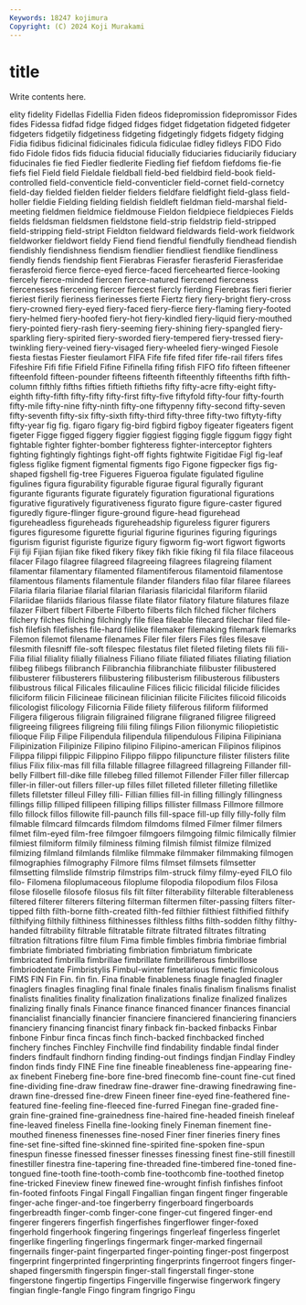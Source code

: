 ```yaml
---
Keywords: 18247 kojimura
Copyright: (C) 2024 Koji Murakami
---
```


# title

Write contents here.



elity fidelity Fidellas Fidellia
Fiden fideos fidepromission fidepromissor Fides fides Fidessa fidfad fidge fidged
fidges fidget fidgetation fidgeted fidgeter fidgeters fidgetily fidgetiness fidgeting fidgetingly
fidgets fidgety fidging Fidia fidibus fidicinal fidicinales fidicula fidiculae fidley
fidleys FIDO Fido fido Fidole fidos fids fiducia fiducial fiducially
fiduciaries fiduciarily fiduciary fiducinales fie fied Fiedler fiedlerite Fiedling fief
fiefdom fiefdoms fie-fie fiefs fiel Field field Fieldale fieldball field-bed
fieldbird field-book field-controlled field-conventicle field-conventicler field-cornet field-cornetcy field-day fielded fielden
fielder fielders fieldfare fieldfight field-glass field-holler fieldie Fielding fielding fieldish
fieldleft fieldman field-marshal field-meeting fieldmen fieldmice fieldmouse Fieldon fieldpiece fieldpieces
Fields fields fieldsman fieldsmen fieldstone field-strip fieldstrip field-stripped field-stripping field-stript
Fieldton fieldward fieldwards field-work fieldwork fieldworker fieldwort fieldy Fiend fiend
fiendful fiendfully fiendhead fiendish fiendishly fiendishness fiendism fiendlier fiendliest fiendlike
fiendliness fiendly fiends fiendship fient Fierabras Fierasfer fierasferid Fierasferidae fierasferoid
fierce fierce-eyed fierce-faced fiercehearted fierce-looking fiercely fierce-minded fiercen fierce-natured fiercened
fierceness fiercenesses fiercening fiercer fiercest fiercly fierding Fierebras fieri fierier
fieriest fierily fieriness fierinesses fierte Fiertz fiery fiery-bright fiery-cross fiery-crowned
fiery-eyed fiery-faced fiery-fierce fiery-flaming fiery-footed fiery-helmed fiery-hoofed fiery-hot fiery-kindled fiery-liquid
fiery-mouthed fiery-pointed fiery-rash fiery-seeming fiery-shining fiery-spangled fiery-sparkling fiery-spirited fiery-sworded fiery-tempered
fiery-tressed fiery-twinkling fiery-veined fiery-visaged fiery-wheeled fiery-winged Fiesole fiesta fiestas Fiester
fieulamort FIFA Fife fife fifed fifer fife-rail fifers fifes Fifeshire
Fifi fifie Fifield Fifine Fifinella fifing fifish FIFO fifo fifteen
fifteener fifteenfold fifteen-pounder fifteens fifteenth fifteenthly fifteenths fifth fifth-column fifthly
fifths fifties fiftieth fiftieths fifty fifty-acre fifty-eight fifty-eighth fifty-fifth fifty-fifty
fifty-first fifty-five fiftyfold fifty-four fifty-fourth fifty-mile fifty-nine fifty-ninth fifty-one fiftypenny
fifty-second fifty-seven fifty-seventh fifty-six fifty-sixth fifty-third fifty-three fifty-two fiftyty-fifty fifty-year
fig fig. figaro figary fig-bird figbird figboy figeater figeaters figent
figeter Figge figged figgery figgier figgiest figging figgle figgum figgy
fight fightable fighter fighter-bomber fighteress fighter-interceptor fighters fighting fightingly fightings
fight-off fights fightwite Figitidae Figl fig-leaf figless figlike figment figmental
figments figo Figone figpecker figs fig-shaped figshell fig-tree Figueres Figueroa
figulate figulated figuline figulines figura figurability figurable figurae figural figurally
figurant figurante figurants figurate figurately figuration figurational figurations figurative figuratively
figurativeness figurato figure figure-caster figured figuredly figure-flinger figure-ground figure-head figurehead
figureheadless figureheads figureheadship figureless figurer figurers figures figuresome figurette figurial
figurine figurines figuring figurings figurism figurist figuriste figurize figury figworm
fig-wort figwort figworts Fiji fiji Fijian fijian fike fiked fikery
fikey fikh fikie fiking fil fila filace filaceous filacer Filago
filagree filagreed filagreeing filagrees filagreing filament filamentar filamentary filamented filamentiferous
filamentoid filamentose filamentous filaments filamentule filander filanders filao filar filaree
filarees Filaria filaria filariae filarial filarian filariasis filaricidal filariform filariid
Filariidae filariids filarious filasse filate filator filatory filature filatures filaze
filazer Filbert filbert Filberte Filberto filberts filch filched filcher filchers
filchery filches filching filchingly file filea fileable filecard filechar filed
file-fish filefish filefishes file-hard filelike filemaker filemaking filemark filemarks Filemon
filemot filename filenames Filer filer filers Files files filesave filesmith
filesniff file-soft filespec filestatus filet fileted fileting filets fili fili-
Filia filial filiality filially filialness Filiano filiate filiated filiates filiating
filiation filibeg filibegs filibranch Filibranchia filibranchiate filibuster filibustered filibusterer filibusterers
filibustering filibusterism filibusterous filibusters filibustrous filical Filicales filicauline Filices filicic
filicidal filicide filicides filiciform filicin Filicineae filicinean filicinian filicite Filicites
filicoid filicoids filicologist filicology Filicornia Filide filiety filiferous filiform filiformed
Filigera filigerous filigrain filigrained filigrane filigraned filigree filigreed filigreeing filigrees
filigreing filii filing filings Filion filionymic filiopietistic filioque Filip Filipe
Filipendula filipendula filipendulous Filipina Filipiniana Filipinization Filipinize Filipino filipino Filipino-american
Filipinos filipinos Filippa filippi filippic Filippino Filippo filippo filipuncture filister
filisters filite filius Filix filix-mas fill filla fillable fillagree fillagreed
fillagreing Fillander fill-belly Fillbert fill-dike fille fillebeg filled fillemot Fillender
Filler filler fillercap filler-in filler-out fillers filler-up filles fillet filleted
filleter filleting filletlike fillets filletster filleul Filley filli- Fillian fillies
fill-in filling fillingly fillingness fillings fillip filliped fillipeen filliping fillips
fillister fillmass Fillmore fillmore fillo fillock fillos fillowite fill-paunch fills
fill-space fill-up filly filly-folly film filmable filmcard filmcards filmdom filmdoms
filmed Filmer filmer filmers filmet film-eyed film-free filmgoer filmgoers filmgoing
filmic filmically filmier filmiest filmiform filmily filminess filming filmish filmist
filmize filmized filmizing filmland filmlands filmlike filmmake filmmaker filmmaking filmogen
filmographies filmography Filmore films filmset filmsets filmsetter filmsetting filmslide filmstrip
filmstrips film-struck filmy filmy-eyed FILO filo filo- Filomena filoplumaceous filoplume
filopodia filopodium filos Filosa filose filoselle filosofe filosus fils filt
filter filterability filterable filterableness filtered filterer filterers filtering filterman filtermen
filter-passing filters filter-tipped filth filth-borne filth-created filth-fed filthier filthiest filthified
filthify filthifying filthily filthiness filthinesses filthless filths filth-sodden filthy filthy-handed
filtrability filtrable filtratable filtrate filtrated filtrates filtrating filtration filtrations filtre
filum Fima fimble fimbles fimbria fimbriae fimbrial fimbriate fimbriated fimbriating
fimbriation fimbriatum fimbricate fimbricated fimbrilla fimbrillae fimbrillate fimbrilliferous fimbrillose fimbriodentate
Fimbristylis Fimbul-winter fimetarious fimetic fimicolous FIMS FIN Fin Fin. fin
fin. Fina finable finableness finagle finagled finagler finaglers finagles finagling
final finale finales finalis finalism finalisms finalist finalists finalities finality
finalization finalizations finalize finalized finalizes finalizing finally finals Finance finance
financed financer finances financial financialist financially financier financiere financiered financiering
financiers financiery financing financist finary finback fin-backed finbacks Finbar finbone
Finbur finca fincas finch finch-backed finchbacked finched finchery finches Finchley
Finchville find findability findable findal finder finders findfault findhorn finding
finding-out findings findjan Findlay Findley findon finds findy FINE Fine
fine fineable fineableness fine-appearing fine-ax finebent Fineberg fine-bore fine-bred finecomb
fine-count fine-cut fined fine-dividing fine-draw finedraw fine-drawer fine-drawing finedrawing fine-drawn
fine-dressed fine-drew Fineen fineer fine-eyed fine-feathered fine-featured fine-feeling fine-fleeced fine-furred
Finegan fine-graded fine-grain fine-grained fine-grainedness fine-haired fine-headed fineish fineleaf fine-leaved
fineless Finella fine-looking finely Fineman finement fine-mouthed fineness finenesses fine-nosed
Finer finer fineries finery fines fine-set fine-sifted fine-skinned fine-spirited fine-spoken
fine-spun finespun finesse finessed finesser finesses finessing finest fine-still finestill
finestiller finestra fine-tapering fine-threaded fine-timbered fine-toned fine-tongued fine-tooth fine-tooth-comb fine-toothcomb
fine-toothed finetop fine-tricked Fineview finew finewed fine-wrought finfish finfishes finfoot
fin-footed finfoots Fingal Fingall Fingallian fingan fingent finger fingerable finger-ache
finger-and-toe fingerberry fingerboard fingerboards fingerbreadth finger-comb finger-cone finger-cut fingered finger-end
fingerer fingerers fingerfish fingerfishes fingerflower finger-foxed fingerhold fingerhook fingering fingerings
fingerleaf fingerless fingerlet fingerlike fingerling fingerlings fingermark finger-marked fingernail fingernails
finger-paint fingerparted finger-pointing finger-post fingerpost fingerprint fingerprinted fingerprinting fingerprints fingerroot
fingers finger-shaped fingersmith fingerspin finger-stall fingerstall finger-stone fingerstone fingertip fingertips
Fingerville fingerwise fingerwork fingery fingian fingle-fangle Fingo fingram fingrigo Fingu
